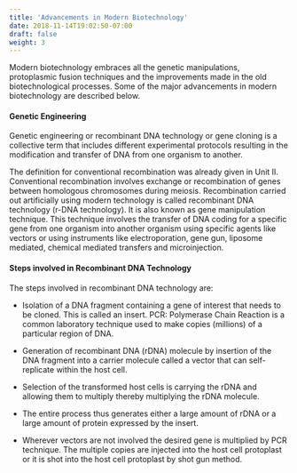 ```yaml
---
title: 'Advancements in Modern Biotechnology'
date: 2018-11-14T19:02:50-07:00
draft: false
weight: 3
---
```


Modern biotechnology embraces all the genetic manipulations, protoplasmic fusion techniques and the improvements made in the old biotechnological processes. Some of the major advancements in modern biotechnology are described below.

#### Genetic Engineering

Genetic engineering or recombinant DNA technology or gene cloning is a collective term that includes different experimental protocols resulting in the modification and transfer of DNA from one organism to another.

The definition for conventional recombination was already given in Unit II. Conventional recombination involves exchange or recombination of genes between homologous chromosomes during meiosis. Recombination carried out artificially using modern technology is called recombinant DNA technology (r-DNA technology). It is also known as gene manipulation technique. This technique involves the transfer of DNA coding for a specific gene from one organism into another organism using specific agents like vectors or using instruments like electroporation, gene gun, liposome mediated, chemical mediated transfers and microinjection.

#### Steps involved in Recombinant DNA Technology 

The steps involved in recombinant DNA technology are:

- Isolation of a DNA fragment containing a gene of interest that needs to be cloned. This is called an insert. PCR: Polymerase Chain Reaction is a common laboratory technique used to make copies (millions) of a particular region of DNA.
- Generation of recombinant DNA (rDNA) molecule by insertion of the DNA fragment into a carrier molecule called a vector that can self-replicate within the host cell.



- Selection of the transformed host cells is carrying the rDNA and allowing them to multiply thereby multiplying the rDNA molecule.
- The entire process thus generates either a large amount of rDNA or a large amount of protein expressed by the insert.
- Wherever vectors are not involved the desired gene is multiplied by PCR technique. The multiple copies are injected into the host cell protoplast or it is shot into the host cell protoplast by shot gun method.